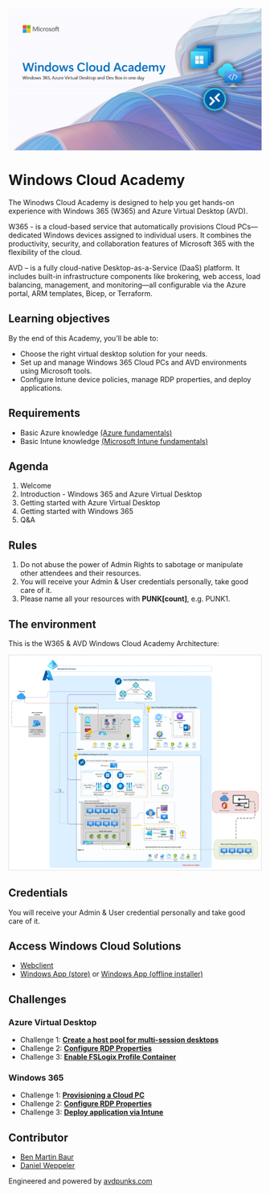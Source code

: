 ![header](Images/header_new.png)

# Windows Cloud Academy

The Winodws Cloud Academy is designed to help you get hands-on experience with Windows 365 (W365) and Azure Virtual Desktop (AVD). 

W365 - is a cloud-based service that automatically provisions Cloud PCs—dedicated Windows devices assigned to individual users. It combines the productivity, security, and collaboration features of Microsoft 365 with the flexibility of the cloud.

AVD – is a fully cloud-native Desktop-as-a-Service (DaaS) platform. It includes built-in infrastructure components like brokering, web access, load balancing, management, and monitoring—all configurable via the Azure portal, ARM templates, Bicep, or Terraform.

## Learning objectives 

By the end of this Academy, you'll be able to:

- Choose the right virtual desktop solution for your needs.
- Set up and manage Windows 365 Cloud PCs and AVD environments using Microsoft tools.
- Configure Intune device policies, manage RDP properties, and deploy applications.

## Requirements

- Basic Azure knowledge [(Azure fundamentals)](https://learn.microsoft.com/en-us/training/paths/azure-fundamentals-describe-azure-architecture-services/)
- Basic Intune knowledge [(Microsoft Intune fundamentals)](https://learn.microsoft.com/en-us/training/paths/endpoint-manager-fundamentals/)

## Agenda

1.	Welcome
2.	Introduction - Windows 365 and Azure Virtual Desktop
3. Getting started with Azure Virtual Desktop
4.	Getting started with Windows 365
5.	Q&A

## Rules

 1. Do not abuse the power of Admin Rights to sabotage or manipulate other attendees and their resources.
 2. You will receive your Admin & User credentials personally, take good care of it.
 3. Please name all your resources with **PUNK[count]**, e.g. PUNK1. 
 
 ## The environment
 
 This is the W365 & AVD Windows Cloud Academy Architecture:
 
 ![This image shows the Master Class Architecture](Images/DaaS-accelerator-baseline-architecture.png)
 
 ## Credentials
 
 You will receive your Admin & User credential personally and take good care of it.
 
 ## Access Windows Cloud Solutions
 
 - [Webclient](https://windows.cloud.microsoft/)
 - [Windows App (store)](https://apps.microsoft.com/detail/9N1F85V9T8BN) or [Windows App (offline installer)](https://go.microsoft.com/fwlink/?linkid=2262633)

 ## Challenges
 
 ### Azure Virtual Desktop
 
 - Challenge 1: **[Create a host pool for multi-session desktops](Challenges/AVD/01-AVD-Multi-Session-Hostpool.md)**
 - Challenge 2: **[Configure RDP Properties](Challenges/AVD/02-AVD-RDP-Properties.md)**
 - Challenge 3: **[Enable FSLogix Profile Container](Challenges/AVD/03-AVD-FSLogix.md)**
 
 ### Windows 365
 
 - Challenge 1: **[Provisioning a Cloud PC](Challenges/W365/01-W365-Provisioning-CPC.md)**
 - Challenge 2: **[Configure RDP Properties](Challenges/W365/02-W365-RDP-Properties.md)**
 - Challenge 3: **[Deploy application via Intune](Challenges/W365/03-W365-App-Deployment.md)**

## Contributor

- [Ben Martin Baur](https://www.linkedin.com/in/ben-martin-baur/)
- [Daniel Weppeler](https://www.linkedin.com/in/daniel-weppeler/)


Engineered and powered by [avdpunks.com](https://avdpunks.com)


